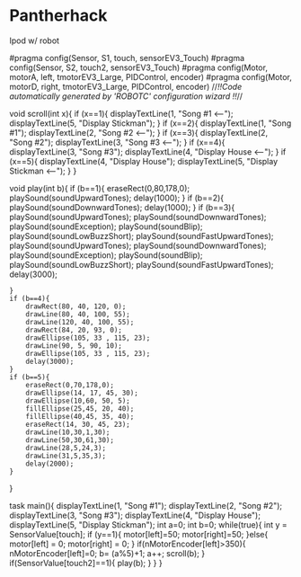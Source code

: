 # Pantherhack
Ipod w/ robot

#pragma config(Sensor, S1,     touch,          sensorEV3_Touch)
#pragma config(Sensor, S2,     touch2,         sensorEV3_Touch)
#pragma config(Motor,  motorA,          left,          tmotorEV3_Large, PIDControl, encoder)
#pragma config(Motor,  motorD,          right,         tmotorEV3_Large, PIDControl, encoder)
//*!!Code automatically generated by 'ROBOTC' configuration wizard               !!*//

void scroll(int x){
	if (x==1){
		displayTextLine(1, "Song #1 <--");
		displayTextLine(5, "Display Stickman");
	}
	if (x==2){
		displayTextLine(1, "Song #1");
		displayTextLine(2, "Song #2 <--");
	}
	if (x==3){
		displayTextLine(2, "Song #2");
		displayTextLine(3, "Song #3 <--");
	}
	if (x==4){
		displayTextLine(3, "Song #3");
		displayTextLine(4, "Display House <--");
	}
	if (x==5){
		displayTextLine(4, "Display House");
		displayTextLine(5, "Display Stickman <--");
	}
}

void play(int b){
	if (b==1){
		eraseRect(0,80,178,0);
		playSound(soundUpwardTones);
		delay(1000);
	}
	if (b==2){
		playSound(soundDownwardTones);
		delay(1000);
	}
	if (b==3){
		playSound(soundUpwardTones);
		playSound(soundDownwardTones);
		playSound(soundException);
		playSound(soundBlip);
		playSound(soundLowBuzzShort);
		playSound(soundFastUpwardTones);
		playSound(soundUpwardTones);
		playSound(soundDownwardTones);
		playSound(soundException);
		playSound(soundBlip);
		playSound(soundLowBuzzShort);
		playSound(soundFastUpwardTones);
		delay(3000);

	}
	if (b==4){
		drawRect(80, 40, 120, 0);
		drawLine(80, 40, 100, 55);
		drawLine(120, 40, 100, 55);
		drawRect(84, 20, 93, 0);
		drawEllipse(105, 33 , 115, 23);
		drawLine(90, 5, 90, 10);
		drawEllipse(105, 33 , 115, 23);
		delay(3000);
	}
	if (b==5){
		eraseRect(0,70,178,0);
		drawEllipse(14, 17, 45, 30);
		drawEllipse(10,60, 50, 5);
		fillEllipse(25,45, 20, 40);
		fillEllipse(40,45, 35, 40);
		eraseRect(14, 30, 45, 23);
		drawLine(10,30,1,30);
		drawLine(50,30,61,30);
		drawLine(28,5,24,3);
		drawLine(31,5,35,3);
		delay(2000);
	}
}

task main(){
	displayTextLine(1, "Song #1");
	displayTextLine(2, "Song #2");
	displayTextLine(3, "Song #3");
	displayTextLine(4, "Display House");
	displayTextLine(5, "Display Stickman");
	int a=0;
	int b=0;
	while(true){
		int y = SensorValue[touch];
		if (y==1){
			motor[left]=50;
			motor[right]=50;
			}else{
			motor[left] = 0;
			motor[right] = 0;
		}
		if(nMotorEncoder[left]>350){
			nMotorEncoder[left]=0;
			b= (a%5)+1;
			a++;
			scroll(b);
		}
		if(SensorValue[touch2]==1){
			play(b);
		}
	}
}
